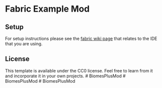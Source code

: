 # Fabric Example Mod

## Setup

For setup instructions please see the [fabric wiki page](https://fabricmc.net/wiki/tutorial:setup) that relates to the IDE that you are using.

## License

This template is available under the CC0 license. Feel free to learn from it and incorporate it in your own projects.
#   B i o m e s P l u s M o d  
 #   B i o m e s P l u s M o d  
 #   B i o m e s P l u s M o d  
 